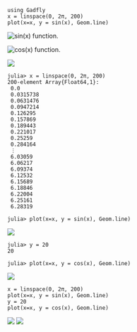 


~~~~{.julia}
using Gadfly
x = linspace(0, 2π, 200)
plot(x=x, y = sin(x), Geom.line)
~~~~~~~~~~~~~


![sin(x) function.](figures/gadfly_formats_test_sin_fun_1.png)



![cos(x) function.](figures/gadfly_formats_test_2_1.png)



![](figures/gadfly_formats_test_cos2_fun_1.png)



~~~~{.julia}
julia> x = linspace(0, 2π, 200)
200-element Array{Float64,1}:
 0.0      
 0.0315738
 0.0631476
 0.0947214
 0.126295 
 0.157869 
 0.189443 
 0.221017 
 0.25259  
 0.284164 
 ⋮        
 6.03059  
 6.06217  
 6.09374  
 6.12532  
 6.15689  
 6.18846  
 6.22004  
 6.25161  
 6.28319  

julia> plot(x=x, y = sin(x), Geom.line)

~~~~~~~~~~~~~


![](figures/gadfly_formats_test_4_1.png)


~~~~{.julia}
julia> y = 20
20

julia> plot(x=x, y = cos(x), Geom.line)

~~~~~~~~~~~~~


![](figures/gadfly_formats_test_4_2.png)




~~~~{.julia}
x = linspace(0, 2π, 200)
plot(x=x, y = sin(x), Geom.line)
y = 20
plot(x=x, y = cos(x), Geom.line)
~~~~~~~~~~~~~


![](figures/gadfly_formats_test_5_1.png)
![](figures/gadfly_formats_test_5_2.png)
